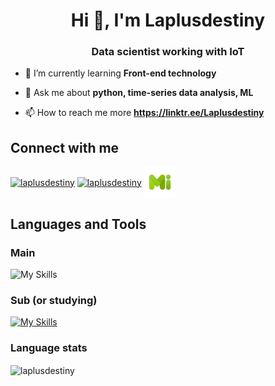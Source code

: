 <h1 align="center">Hi 👋, I'm Laplusdestiny</h1>
<h3 align="center">Data scientist working with IoT</h3>

<!-- <p align="left"> <a href="https://twitter.com/laplusdestiny" target="blank"><img src="https://img.shields.io/twitter/follow/laplusdestiny?logo=twitter&style=for-the-badge" alt="laplusdestiny" /></a> </p> -->

- 🌱 I’m currently learning **Front-end technology**

- 💬 Ask me about **python, time-series data analysis, ML**

- 📫 How to reach me more **https://linktr.ee/Laplusdestiny**

## Connect with me

<a href="https://twitter.com/laplusdestiny" target="blank"><img align="center" src="https://raw.githubusercontent.com/rahuldkjain/github-profile-readme-generator/master/src/images/icons/Social/twitter.svg" alt="laplusdestiny" height="30" width="40" /></a>
<a href="https://kaggle.com/laplusdestiny" target="blank"><img align="center" src="https://raw.githubusercontent.com/rahuldkjain/github-profile-readme-generator/master/src/images/icons/Social/kaggle.svg" alt="laplusdestiny" height="30" width="40" /></a>
<a href="https://misskey.io/@Laplusdestiny" target="blank"><img align="center" src="https://github.com/misskey-dev/assets/blob/main/public/icon.png?raw=true" height="50"></a>


## Languages and Tools

### Main
![My Skills](https://skillicons.dev/icons?i=py,md,linux,postgres,aws,git,gitlab,sqlite,vscode&perline=6&theme=dark)


### Sub (or studying)
[![My Skills](https://skillicons.dev/icons?i=c,vue,dynamodb,nuxtjs,selenium,tensorflow,ts,js&perline=6)](https://skillicons.dev)

### Language stats
<p><img align="center" src="https://github-readme-stats.vercel.app/api/top-langs?username=laplusdestiny&show_icons=true&locale=en&layout=compact" alt="laplusdestiny" /></p>

